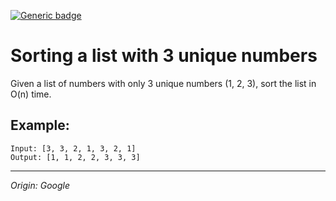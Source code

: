 [![Generic badge](https://img.shields.io/badge/Status-Completed-green.svg)](https://shields.io/)
# Sorting a list with 3 unique numbers
Given a list of numbers with only 3 unique numbers (1, 2, 3), sort the list in O(n) time.

## Example:
    Input: [3, 3, 2, 1, 3, 2, 1]
    Output: [1, 1, 2, 2, 3, 3, 3]


---
_Origin: Google_